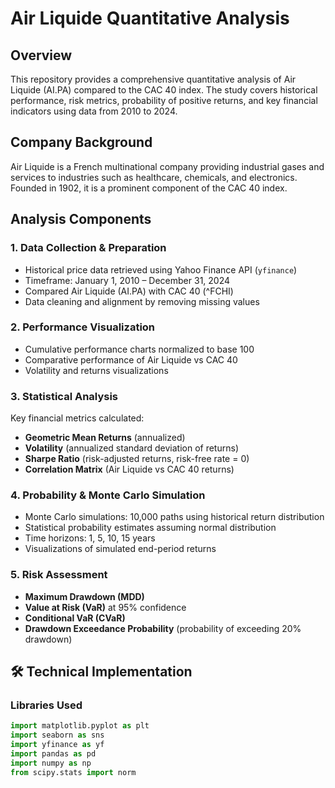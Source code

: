 # Air Liquide Quantitative Analysis

## Overview
This repository provides a comprehensive quantitative analysis of Air Liquide (AI.PA) compared to the CAC 40 index. The study covers historical performance, risk metrics, probability of positive returns, and key financial indicators using data from 2010 to 2024.

## Company Background
Air Liquide is a French multinational company providing industrial gases and services to industries such as healthcare, chemicals, and electronics. Founded in 1902, it is a prominent component of the CAC 40 index.

## Analysis Components

### 1. Data Collection & Preparation
- Historical price data retrieved using Yahoo Finance API (`yfinance`)
- Timeframe: January 1, 2010 – December 31, 2024
- Compared Air Liquide (AI.PA) with CAC 40 (^FCHI)
- Data cleaning and alignment by removing missing values

### 2. Performance Visualization
- Cumulative performance charts normalized to base 100
- Comparative performance of Air Liquide vs CAC 40
- Volatility and returns visualizations

### 3. Statistical Analysis
Key financial metrics calculated:
- **Geometric Mean Returns** (annualized)
- **Volatility** (annualized standard deviation of returns)
- **Sharpe Ratio** (risk-adjusted returns, risk-free rate = 0)
- **Correlation Matrix** (Air Liquide vs CAC 40 returns)

### 4. Probability & Monte Carlo Simulation
- Monte Carlo simulations: 10,000 paths using historical return distribution
- Statistical probability estimates assuming normal distribution
- Time horizons: 1, 5, 10, 15 years
- Visualizations of simulated end-period returns

### 5. Risk Assessment
- **Maximum Drawdown (MDD)**
- **Value at Risk (VaR)** at 95% confidence
- **Conditional VaR (CVaR)**
- **Drawdown Exceedance Probability** (probability of exceeding 20% drawdown)

## 🛠️ Technical Implementation

### Libraries Used
```python
import matplotlib.pyplot as plt
import seaborn as sns
import yfinance as yf
import pandas as pd
import numpy as np
from scipy.stats import norm
